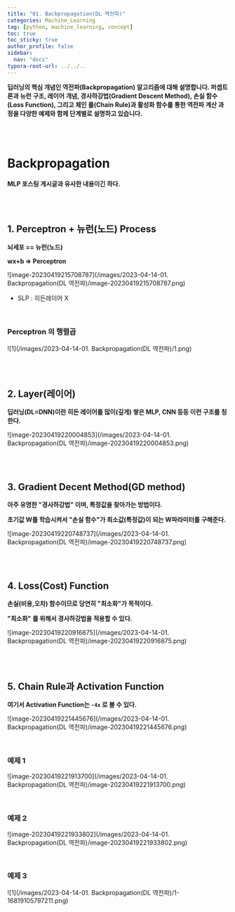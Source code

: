 ```yaml
---
title: "01. Backpropagation(DL 역전파)"
categories: Machine_Learning
tag: [python, machine_learning, concept]
toc: true
toc_sticky: true
author_profile: false
sidebar:
  nav: "docs"
typora-root-url: ../../..
---
```




**딥러닝의 핵심 개념인 역전파(Backpropagation) 알고리즘에 대해 설명합니다. 퍼셉트론과 뉴런 구조, 레이어 개념, 경사하강법(Gradient Descent Method), 손실 함수(Loss Function), 그리고 체인 룰(Chain Rule)과 활성화 함수를 통한 역전파 계산 과정을 다양한 예제와 함께 단계별로 설명하고 있습니다.**

<br><br>

# Backpropagation

**MLP 포스팅 게시글과 유사한 내용이긴 하다.**

<br><br>

## 1. Perceptron + 뉴런(노드) Process 

**뇌세포 == 뉴런(노드)** 

**wx+b => Perceptron**

![image-20230419215708787](/images/2023-04-14-01. Backpropagation(DL 역전파)/image-20230419215708787.png) 

* SLP : 히든레이어 X

<br>

### Perceptron 의 행렬곱

 ![1](/images/2023-04-14-01. Backpropagation(DL 역전파)/1.png) 

<br><br>

## 2. Layer(레이어)

**딥러닝(DL=DNN)이란 히든 레이어를 많이(깊게) 쌓은 MLP, CNN 등등 이런 구조를 칭한다.**

![image-20230419220004853](/images/2023-04-14-01. Backpropagation(DL 역전파)/image-20230419220004853.png) 

<br><br>

## 3. Gradient Decent Method(GD method)

**아주 유명한 "경사하강법" 이며, 특정값을 찾아가는 방법이다.**

**초기값 W를 학습시켜서  "손실 함수"가 최소값(특정값)이 되는 W파라미터를 구해준다.**

![image-20230419220748737](/images/2023-04-14-01. Backpropagation(DL 역전파)/image-20230419220748737.png) 

<br><br>

## 4. Loss(Cost) Function

**손실(비용,오차) 함수이므로 당연히 "최소화"가 목적이다.**

**"최소화" 를 위해서 경사하강법을 적용할 수 있다.**

![image-20230419220916875](/images/2023-04-14-01. Backpropagation(DL 역전파)/image-20230419220916875.png) 

<br><br>

## 5. Chain Rule과 Activation Function

**여기서 Activation Function는 `-4x` 로 볼 수 있다.**

![image-20230419221445676](/images/2023-04-14-01. Backpropagation(DL 역전파)/image-20230419221445676.png) 

<br>

### 예제 1

![image-20230419221913700](/images/2023-04-14-01. Backpropagation(DL 역전파)/image-20230419221913700.png) 

<br>

### 예제 2

![image-20230419221933802](/images/2023-04-14-01. Backpropagation(DL 역전파)/image-20230419221933802.png) 

<br>

### 예제 3

![1](/images/2023-04-14-01. Backpropagation(DL 역전파)/1-16819105797211.png) 
